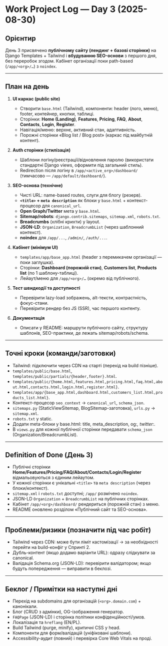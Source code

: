 # Work Project Log — Day 3 (2025-08-30)

## Орієнтир
День 3 присвячено **публічному сайту (лендинг + базові сторінки)** на Django Templates + Tailwind і **вбудуванню SEO-основи** з першого дня, без переробок згодом. Кабінет організації поки path-based (`/app/<org>/…`) з `noindex`.

---

## План на день
1) **UI каркас (public site)**
   - Створити `base.html` (Tailwind), компоненти: header (лого, меню), footer, контейнер, кнопки, таблиці.
   - Сторінки: **Home (Landing)**, **Features**, **Pricing**, **FAQ**, **About**, **Contacts**, **Login**, **Register**.
   - Навігація/меню: верхнє, активний стан, адаптивність.
   - Порожні сторінки «Blog list / Blog post» (каркас під майбутній контент).

2) **Auth сторінки (стилізація)**
   - Шаблони логіну/реєстрації/відновлення паролю (використати стандартні Django views, оформити під загальний стиль).
   - Redirection після логіну в `/app/<active_org>/dashboard/` (тимчасово — `/app/default/dashboard/`).

3) **SEO-основа (технічне)**
   - Чисті URL: name-based routes, слуги для блогу (резерв).
   - **`<title>` + `meta description`** як блоки у `base.html` + контекст-процесор для `canonical_url`.
   - **Open Graph/Twitter** мета у `base.html`.
   - **Sitemap/robots**: `django.contrib.sitemaps`, `sitemap.xml`, `robots.txt`.
   - **Breadcrumbs** (хлібні крихти) у layout.
   - **JSON-LD**: `Organization`, `BreadcrumbList` (через шаблонний контекст).
   - **noindex** для `/app/...`, `/admin/`, `/auth/...`.

4) **Кабінет (мінімум UI)**
   - `templates/app/base_app.html` (header з перемикачем організації — поки заглушка).
   - Сторінки: **Dashboard (порожній стан)**, **Customers list**, **Products list** (по 1 шаблону-таблиці).
   - Лейаут/меню для `/app/<org>/…` (окремо від публічного).

5) **Тест швидкодії та доступності**
   - Перевірити lazy-load зображень, alt-тексти, контрастність, фокус-стани.
   - Перевірити рендер без JS (SSR), час першого контенту.

6) **Документація**
   - Описати у README: маршрути публічного сайту, структуру шаблонів, SEO-практики, де лежать sitemap/robots/schema.

---

## Точні кроки (команди/заготовки)
- Tailwind: підключити через CDN на старті (перехід на build пізніше).
- `templates/public/base.html`, `templates/public/partials/{header,footer}.html`.
- `templates/public/{home.html,features.html,pricing.html,faq.html,about.html,contacts.html,login.html,register.html}`.
- `templates/app/{base_app.html,dashboard.html,customers_list.html,products_list.html}`.
- Контекст-процесор `seo_context` → `canonical_url`, `schema_json`.
- `sitemaps.py` (StaticViewSitemap, BlogSitemap-заготовка), `urls.py` → `sitemap.xml`.
- `robots.txt` у static.
- Додати meta-блоки у base.html: title, meta_description, og:*, twitter:*.
- В `views.py` для кожної публічної сторінки передавати `schema_json` (Organization/BreadcrumbList).

---

## Definition of Done (День 3)
- Публічні сторінки **Home/Features/Pricing/FAQ/About/Contacts/Login/Register** відмальовуються з єдиним лейаутом.
- У кожної сторінки є унікальні `<title>` та `meta description` (через блоки/контекст).
- `sitemap.xml` і `robots.txt` доступні; `/app/` розмічено `noindex`.
- JSON-LD `Organization` + `BreadcrumbList` на публічних сторінках.
- Кабінет `/app/<org>/dashboard/` рендериться (порожній стан) з меню.
- README оновлено розділом «Публічний сайт та SEO-основа».

---

## Проблеми/ризики (позначити під час робіт)
- Tailwind через CDN: може бути ліміт кастомізації → за необхідності перейти на build-конфіг у Спринті 2.
- Дубль-контент (якщо додамо варіанти URL): одразу слідкувати за canonical.
- Валідація Schema.org (JSON-LD): перевірити валідатором; якщо будуть попередження — виправити в беклозі.

---

## Беклог / Примітки на наступні дні
- Перехід на subdomains для організацій (`<org>.domain.com`) + канонікали.
- Блог (CRUD з адмінки), OG-ізображення генератор.
- `FAQPage` (JSON-LD) і сторінка політики конфіденційності/умов.
- Локалізація та `hreflang` (EN/PL).
- Build Tailwind (purge, minify), критичні CSS у head.
- Компоненти для форм/валідацій (уніфіковані шаблони).
- Accessibility-аудит (повний) і перевірка Core Web Vitals на проді.
